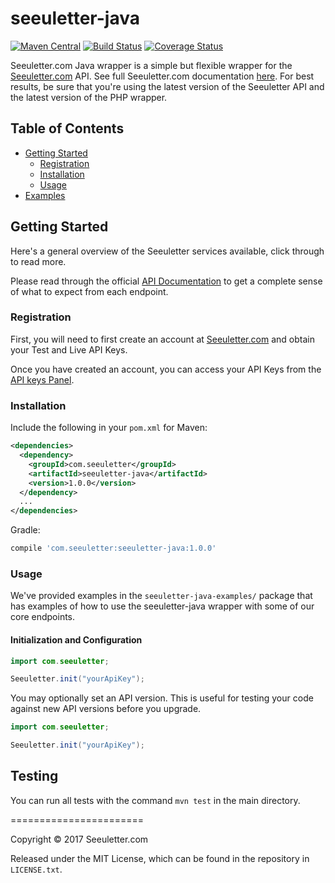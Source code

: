 # seeuletter-java

[![Maven Central](https://img.shields.io/maven-central/v/com.seeuletter/seeuletter-java.svg)](http://search.maven.org/#search%7Cga%7C1%7Cg%3A%22com.seeuletter%22%20AND%20a%3A%22seeuletter-java%22)
[![Build Status](https://secure.travis-ci.org/seeuletter/seeuletter-java.svg)](https://travis-ci.org/seeuletter/seeuletter-java)
[![Coverage Status](https://coveralls.io/repos/seeuletter/seeuletter-java/badge.svg?branch=master)](https://coveralls.io/r/seeuletter/seeuletter-java)

Seeuletter.com Java wrapper is a simple but flexible wrapper for the [Seeuletter.com](https://www.seeuletter.com) API. See full Seeuletter.com documentation [here](https://docs.seeuletter.com/). For best results, be sure that you're using the latest version of the Seeuletter API and the latest version of the PHP wrapper.

## Table of Contents

- [Getting Started](#getting-started)
  - [Registration](#registration)
  - [Installation](#installation)
  - [Usage](#usage)
- [Examples](#examples)

## Getting Started

Here's a general overview of the Seeuletter services available, click through to read more.


Please read through the official [API Documentation](https://docs.seeuletter.com/?java#) to get a complete sense of what to expect from each endpoint.

### Registration

First, you will need to first create an account at [Seeuletter.com](https://www.seeuletter.com/signup) and obtain your Test and Live API Keys.

Once you have created an account, you can access your API Keys from the [API keys Panel](https://www.seeuletter.com/app/dashboard/keys).

### Installation

Include the following in your `pom.xml` for Maven:

```xml
<dependencies>
  <dependency>
    <groupId>com.seeuletter</groupId>
    <artifactId>seeuletter-java</artifactId>
    <version>1.0.0</version>
  </dependency>
  ...
</dependencies>
```

Gradle:

```groovy
compile 'com.seeuletter:seeuletter-java:1.0.0'
```

### Usage

We've provided examples in the `seeuletter-java-examples/` package that has examples of how to use the seeuletter-java wrapper with some of our core endpoints.

#### Initialization and Configuration
```java
import com.seeuletter;

Seeuletter.init("yourApiKey");
```

You may optionally set an API version. This is useful for testing your code against new API versions before you upgrade.
```java
import com.seeuletter;

Seeuletter.init("yourApiKey");
```


## Testing

You can run all tests with the command `mvn test` in the main directory.

=======================

Copyright &copy; 2017 Seeuletter.com

Released under the MIT License, which can be found in the repository in `LICENSE.txt`.

